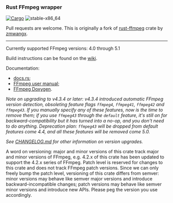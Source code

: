 ### Rust FFmpeg wrapper
[![Cargo](https://img.shields.io/crates/v/ffmpeg-rs.svg)](https://crates.io/crates/ffmpeg-rs)
![stable-x86_64](https://github.com/flavioroth/ffmpeg-rs/actions/workflows/build.yml/badge.svg?branch=master)

Pull requests are welcome. This is originally a fork of [rust-ffmpeg](https://github.com/zmwangx/rust-ffmpeg) crate by [zmwangx](https://github.com/zmwangx/rust-ffmpeg).

--------------------

Currently supported FFmpeg versions: 4.0 through 5.1

Build instructions can be found on the [wiki](https://github.com/flavioroth/rust-ffmpeg/wiki/Notes-on-building).

Documentation:
- [docs.rs](https://docs.rs/ffmpeg-rs/);
- [FFmpeg user manual](https://ffmpeg.org/ffmpeg-all.html);
- [FFmpeg Doxygen](https://ffmpeg.org/doxygen/trunk/).

*Note on upgrading to v4.3.4 or later: v4.3.4 introduced automatic FFmpeg version detection, obsoleting feature flags `ffmpeg4`, `ffmpeg41`, `ffmpeg42` and `ffmpeg43`. If you manually specify any of these features, now is the time to remove them; if you use `ffmpeg43` through the `default` feature, it's still on for backward-compatibility but it has turned into a no-op, and you don't need to do anything. Deprecation plan: `ffmpeg43` will be dropped from default features come 4.4, and all these features will be removed come 5.0.*

*See [CHANGELOG.md](CHANGELOG.md) for other information on version upgrades.*

A word on versioning: major and minor versions of this crate track major and minor versions of FFmpeg, e.g. 4.2.x of this crate has been updated to support the 4.2.x series of FFmpeg. Patch level is reserved for changes to this crate and does not track FFmpeg patch versions. Since we can only freely bump the patch level, versioning of this crate differs from semver: minor versions may behave like semver major versions and introduce backward-incompatible changes; patch versions may behave like semver minor versions and introduce new APIs. Please peg the version you use accordingly.


